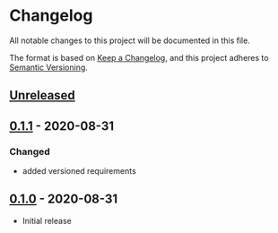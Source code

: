 # Changelog
All notable changes to this project will be documented in this file.

The format is based on [Keep a Changelog](https://keepachangelog.com/en/1.0.0/),
and this project adheres to [Semantic Versioning](https://semver.org/spec/v2.0.0.html).

## [Unreleased]

## [0.1.1] - 2020-08-31
### Changed
* added versioned requirements

## [0.1.0] - 2020-08-31
* Initial release

[Unreleased]: https://github.com/syntro-opensource/silverstripe-elemental-bootstrap-alertsection/compare/0.1.1..master
[0.1.1]: https://github.com/syntro-opensource/silverstripe-elemental-bootstrap-alertsection/compare/0.1.0..0.1.1
[0.1.0]: https://github.com/syntro-opensource/silverstripe-elemental-bootstrap-alertsection/tree/0.1.0
